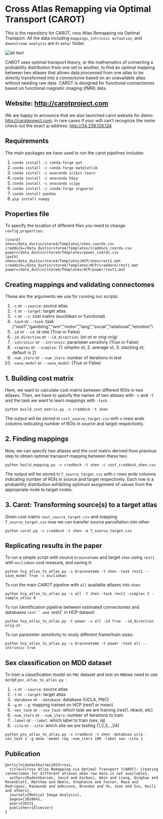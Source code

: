 

# Cross Atlas Remapping via Optimal Transport (CAROT)

This is the repository for CAROT, ross Atlas Remapping via Optimal Transport. All the data including `mappings`, `intrinsic evluation`, and `downstream analysis` are in `data/` folder.


![alt text](figs/ot.png)

CAROT uses optimal transport theory, or the mathematics of converting a probability distribution from one set to another, to find an optimal mapping
between two atlases that allows data processed from one atlas to be directly transformed into a connectome based on an
unavailable atlas without needing raw data. CAROT is designed for functional connectomes based on functional magnetic
imaging (fMRI) data. 

## Website: http://carotproject.com
We are happy to announce that we also launched carot website for demo: http://carotproject.com. In rare cases if your wifi can't recognize the name check out the exact ip address: http://34.238.128.124

## Requirements
The main packages we have used to run the carot pipelines includes:
1. `conda install -c conda-forge pot`
2. `conda install -c conda-forge matplotlib`
3. `conda install -c anaconda scikit-learn`
4. `conda install -c anaconda h5py`
5. `conda install -c anaconda scipy`
6. `conda install -c conda-forge argparse`
7. `conda install pandas`
8. `pip install numpy`

## Properties file
To specify the location of different files you need to change `config.properties`:
```console
[coord]
shen=/data_dustin/store4/Templates/shen_coords.csv
craddock=/data_dustin/store4/Templates/craddock_coords.csv
power=/data_dustin/store4/Templates/power_coords.csv
[path]
shen=/data_dustin/store4/Templates/HCP/shen/rest1.mat
craddock=/data_dustin/store4/Templates/HCP/craddock/rest1.mat
power=/data_dustin/store4/Templates/HCP/power/rest1.mat

```

## Creating mappings and validating connectomes
These are the arguments we use for running our scripts:

1. `-s` or `--source`: source atlas
2. `-t` or `--target`: target atlas
3. `-c` or `--c`: cost matrix (euclidean or functional)
4. `-task` or `--task`: task ("rest1","gambling","wm","motor","lang","social","relational","emotion")
5. `-id` or `--id`: id rate (True or False)
6. `-id_direction` or `--id_direction`: (ot-ot or orig-orig)
7. `-intrinsic` or `--intrinsic`: parameter sensitiviy (True or False)
8. `-simplex` or `--simplex`: (1: simplex ot, 2: average ot, 3: stacking ot, default is 2)
9. `-num_iters` or `--num_iters`: number of iterations in test
10. `-save_model` or `--save_model`: (True or False)


## 1. Building cost matrix
Here, we want to calculate cost matrix between different ROIs in two atlases. Then, we have to specify the names of two atlases with `-s` and `-t` and the task we want to learn mappings with `-task` .
```console
python build_cost_matrix.py -s craddock -t shen
```
The output will be stored in `cost_source_target.csv` with `n` rows and`m` columns indicating number of ROIs in source and target respectively. 

## 2. Finding mappings
Now, we can specify two atlases and the cost matrix derived from previous step to obtain optimal transport mapping between these two. 
```console
python build_mapping.py -s craddock -t shen -c cost_craddock_shen.csv
```
The output will be stored in `T_source_target.csv` with `n` rows and`m` columns indicating number of ROIs in source and target respectively. Each row is a probability distribution exhibiting optimum assignment of values from the appropriate node to target nodes.  

## 3. Carot: Transforming source(s) to a target atlas
Given cost matrix `cost_source_target.csv` and mapping `T_source_target.csv` now we can transfer source parcellation into other:
```console
python carot.py -s craddock -t shen -m T_source_target.csv
``````
## Replicating results in the paper
To run a simple script with source `brainnetome` and target `shen` using `rest1` with `euclidean` cost measure, and saving it: 
```console
python hcp_atlas_to_atlas.py -s brainnetome -t shen -task rest1 --save_model True -c euclidean
```
 
To run the main CAROT pipeline with `all` available atlases into `shen`:
```console
python hcp_atlas_to_atlas.py -s all -t shen -task rest1 -simplex 2 -sample_atlas 0
```

To run identification pipeline between estimated connectomes and databases `rest`` and `rest2` in HCP dataset:
```console
python hcp_atlas_to_atlas.py -t power -s all -id True  -id_direction orig-ot
```

To run parameter sensitivity to study different frame/train sizes:
```console
python hcp_atlas_to_atlas.py -s brainnetome -t power -task all --intrinsic true
```

## Sex classification on MDD dataset
To train a classification model on `PNC` dataset and test on `MDD`we need to use script `pnc_atlas_to_atlas.py `:


1. `-s` or `--source`: source atlas
2. `-t` or `--target`: target atlas
3. `-database` or `--database`: database (UCLA, PNC)
4. `-g` or `--g`: mapping trained on HCP (rest1 or mean)
5. `-sex_task` or `--sex_task`: which task we are training (rest1, nback, etc)
6. `-num_iters` or `--num_iters`: number of iterations to train
7. `-label` or `--label`: which label to train (sex, iq)
8. `-site` or `--site`: which site we are testing (1,2,3,..,24)


```console
python pnc_atlas_to_atlas.py -s craddock -t shen -database ucla -sex_task 2 -g mean -model reg -num_iters 100 -label sex -site 1
 ```

## Publication

```
@article{dadashkarimi2023cross,
  title={Cross Atlas Remapping via Optimal Transport (CAROT): Creating connectomes for different atlases when raw data is not available},
  author={Dadashkarimi, Javid and Karbasi, Amin and Liang, Qinghao and Rosenblatt, Matthew and Noble, Stephanie and Foster, Maya and Rodriguez, Raimundo and Adkinson, Brendan and Ye, Jean and Sun, Huili and others},
  journal={Medical Image Analysis},
  pages={102864},
  year={2023},
  publisher={Elsevier}
}
```
